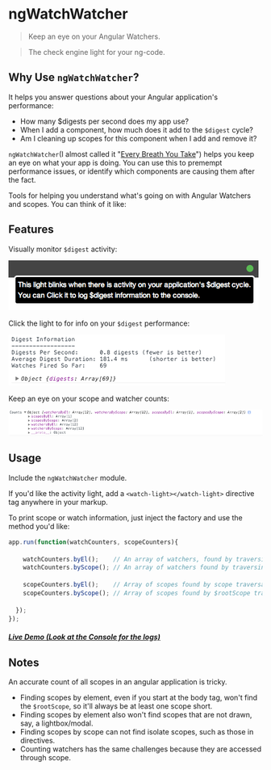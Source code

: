 # ngWatchWatcher

> Keep an eye on your Angular Watchers.

> The check engine light for your ng-code.

## Why Use `ngWatchWatcher`?

It helps you answer questions about your Angular application's performance:

* How many $digests per second does my app use?
* When I add a component, how much does it add to the `$digest` cycle?
* Am I cleaning up scopes for this component when I add and remove it?

`ngWatchWatcher`(I almost called it "[Every Breath You Take](https://www.youtube.com/results?search_query=every+breath+you+take)") helps you keep an eye on what your app is doing.
You can use this to premempt performance issues, or identify which components are causing them after the fact.

Tools for helping you understand what's going on with Angular Watchers and scopes. You can think of it like:

## Features

Visually monitor `$digest` activity:

![$digest activity light](/screenshot2.png?raw=true)

Click the light to for info on your `$digest` performance:

![$digest activity light](/screenshot3.png?raw=true)

Keep an eye on your scope and watcher counts:

![Counts logged to console](/screenshot1.png?raw=true)


## Usage

Include the `ngWatchWatcher` module.

If you'd like the activity light, add a `<watch-light></watch-light>` directive tag anywhere in your markup.

To print scope or watch information, just inject the factory and use the method you'd like:

```javascript
app.run(function(watchCounters, scopeCounters){

    watchCounters.byEl();    // An array of watchers, found by traversing elements
    watchCounters.byScope(); // An array of watchers found by traversing from $rootScope
    
    scopeCounters.byEl();    // Array of scopes found by scope traversal
    scopeCounters.byScope(); // Array of scopes found by $rootScope traversal

  });
});
```

##### [Live Demo (Look at the Console for the logs)](http://simpleascouldbe.github.io/ngWatchWatcher/)

## Notes

An accurate count of all scopes in an angular application is tricky.

* Finding scopes by element, even if you start at the body tag, won't find the `$rootScope`, so it'll always be at least one scope short.
* Finding scopes by element also won't find scopes that are not drawn, say, a lightbox/modal.
* Finding scopes by scope can not find isolate scopes, such as those in directives.
* Counting watchers has the same challenges because they are accessed through scope.
